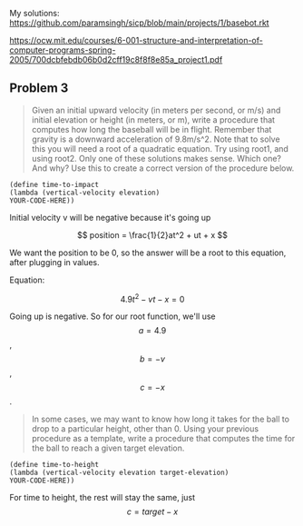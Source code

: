 
My solutions: https://github.com/paramsingh/sicp/blob/main/projects/1/basebot.rkt

https://ocw.mit.edu/courses/6-001-structure-and-interpretation-of-computer-programs-spring-2005/700dcbfebdb06b0d2cff19c8f8f8e85a_project1.pdf

## Problem 3

> Given an initial upward velocity (in meters per second, or m/s) and initial elevation or
> height (in meters, or m), write a procedure that computes how long the baseball will be in
> flight. Remember that gravity is a downward acceleration of 9.8m/s^2. Note that to solve
> this you will need a root of a quadratic equation. Try using root1, and using root2.
> Only one of these solutions makes sense. Which one? And why? Use this to create a
> correct version of the procedure below.

```
(define time-to-impact
(lambda (vertical-velocity elevation)
YOUR-CODE-HERE))
```

Initial velocity v will be negative because it's going up

$$
position = \frac{1}{2}at^2 + ut + x
$$

We want the position to be 0, so the answer will be a root to this equation, after plugging in values.

Equation:

$$
4.9t^2 - vt - x = 0
$$

Going up is negative. So for our root function, we'll use $$a=4.9$$, $$b = -v$$, $$c = -x$$.

> In some cases, we may want to know how long it takes for the ball to drop to a particular
> height, other than 0. Using your previous procedure as a template, write a procedure that
> computes the time for the ball to reach a given target elevation.

```
(define time-to-height
(lambda (vertical-velocity elevation target-elevation)
YOUR-CODE-HERE))
```

For time to height, the rest will stay the same, just $$c = target - x$$
